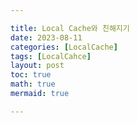 ```yaml
---

title: Local Cache와 친해지기
date: 2023-08-11
categories: [LocalCache]
tags: [LocalCahce]
layout: post
toc: true
math: true
mermaid: true

---
```


